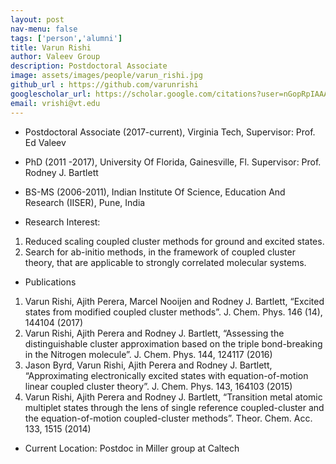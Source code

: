```yaml
---
layout: post 
nav-menu: false 
tags: ['person','alumni']
title: Varun Rishi 
author: Valeev Group 
description: Postdoctoral Associate
image: assets/images/people/varun_rishi.jpg
github_url : https://github.com/varunrishi
googlescholar_url: https://scholar.google.com/citations?user=nGopRpIAAAAJ&hl=en
email: vrishi@vt.edu
---
```

- Postdoctoral Associate (2017-current), Virginia Tech, Supervisor: Prof. Ed Valeev
- PhD (2011 -2017), University Of Florida, Gainesville, Fl. Supervisor: Prof. Rodney J. Bartlett 
- BS-MS (2006-2011), Indian Institute Of Science, Education And Research (IISER), Pune, India

- Research Interest: 
1. Reduced scaling coupled cluster methods for ground and excited states.
2. Search for ab-initio methods, in the framework of coupled cluster theory, that are applicable to strongly correlated molecular systems.


- Publications
1. Varun Rishi, Ajith Perera, Marcel Nooijen and Rodney J. Bartlett, “Excited states from modified
coupled cluster methods”. J. Chem. Phys. 146 (14), 144104 (2017)
2. Varun Rishi, Ajith Perera and Rodney J. Bartlett, “Assessing the distinguishable cluster
approximation based on the triple bond-breaking in the Nitrogen molecule”. J. Chem. Phys. 144, 124117 (2016)
3. Jason Byrd, Varun Rishi, Ajith Perera and Rodney J. Bartlett, “Approximating electronically
excited states with equation-of-motion linear coupled cluster theory”. J. Chem. Phys. 143, 164103 (2015)
4. Varun Rishi, Ajith Perera and Rodney J. Bartlett, “Transition metal atomic multiplet states
through the lens of single reference coupled-cluster and the equation-of-motion coupled-cluster
methods”. Theor. Chem. Acc. 133, 1515 (2014)

- Current Location: Postdoc in Miller group at Caltech
